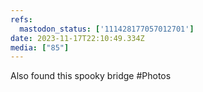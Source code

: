```yaml
---
refs:
  mastodon_status: ['111428177057012701']
date: 2023-11-17T22:10:49.334Z
media: ["85"]
---
```


Also found this spooky bridge #Photos
